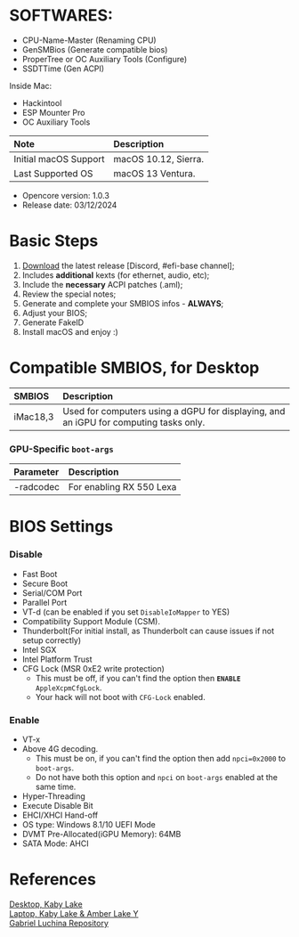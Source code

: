 # SOFTWARES:
- CPU-Name-Master (Renaming CPU)
- GenSMBios (Generate compatible bios)
- ProperTree or OC Auxiliary Tools (Configure)
- SSDTTime (Gen ACPI)

Inside Mac:
- Hackintool
- ESP Mounter Pro
- OC Auxiliary Tools


Note|Description
:----|:----
Initial macOS Support|macOS 10.12, Sierra.
Last Supported OS|macOS 13 Ventura.

- Opencore version: 1.0.3
- Release date: 03/12/2024

# Basic Steps

1. [Download](https://discord.com/channels/887798875069505587/1184144798312038512) the latest release [Discord, #efi-base channel];
2. Includes **additional** kexts (for ethernet, audio, etc);
3. Include the **necessary** ACPI patches (.aml);
4. Review the special notes;
5. Generate and complete your SMBIOS infos - **ALWAYS**;
6. Adjust your BIOS;
7. Generate FakeID
8. Install macOS and enjoy :)

# Compatible SMBIOS, for Desktop

SMBIOS|Description
:----|:----
iMac18,3|Used for computers using a dGPU for displaying, and an iGPU for computing tasks only.


### GPU-Specific `boot-args`
Parameter|Description
:----|:----
-radcodec| For enabling RX 550 Lexa


# BIOS Settings

### Disable
- Fast Boot
- Secure Boot
- Serial/COM Port
- Parallel Port
- VT-d (can be enabled if you set `DisableIoMapper` to YES)
- Compatibility Support Module (CSM).
- Thunderbolt(For initial install, as Thunderbolt can cause issues if not setup correctly)
- Intel SGX
- Intel Platform Trust
- CFG Lock (MSR 0xE2 write protection)
	- This must be off, if you can't find the option then **`ENABLE`** `AppleXcpmCfgLock`. 
	- Your hack will not boot with `CFG-Lock` enabled.

### Enable
- VT-x
- Above 4G decoding. 
	- This must be on, if you can't find the option then add `npci=0x2000` to `boot-args`. 
	- Do not have both this option and `npci` on `boot-args` enabled at the same time.
- Hyper-Threading
- Execute Disable Bit
- EHCI/XHCI Hand-off
- OS type: Windows 8.1/10 UEFI Mode
- DVMT Pre-Allocated(iGPU Memory): 64MB
- SATA Mode: AHCI

# References
[Desktop, Kaby Lake](https://dortania.github.io/OpenCore-Install-Guide/config.plist/kaby-lake.html)
<br>
[Laptop, Kaby Lake & Amber Lake Y](https://dortania.github.io/OpenCore-Install-Guide/config-laptop.plist/kaby-lake.html)
<br>
[Gabriel Luchina Repository](https://github.com/luchina-gabriel/BASE-EFI-INTEL-7THGEN-KABY-LAKE-PUBLIC/blob/main/README.md?plain=1)
